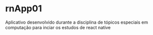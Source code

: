 # rnApp01
Aplicativo desenvolvido durante a disciplina de tópicos especiais em computação para inciar os estudos de react native
